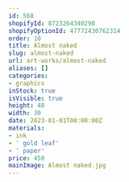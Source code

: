 ```yaml
---
id: 568
shopifyId: 8723264340298
shopifyOptionId: 47772430762314
order: 10
title: Almost naked
slug: almost-naked
url: art-works/almost-naked
aliases: []
categories:
- graphics
inStock: true
isVisible: true
height: 40
width: 30
date: 2023-01-01T00:00:00Z
materials:
- ink
- ' gold leaf'
- ' paper'
price: 450
mainImage: Almost naked.jpg
---
```

